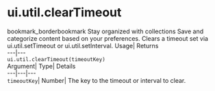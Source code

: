  
#  ui.util.clearTimeout 
bookmark_borderbookmark Stay organized with collections  Save and categorize content based on your preferences.
Clears a timeout set via ui.util.setTimeout or ui.util.setInterval. 
Usage| Returns  
---|---  
`ui.util.clearTimeout(timeoutKey)`  
Argument| Type| Details  
---|---|---  
`timeoutKey`| Number| The key to the timeout or interval to clear.  
